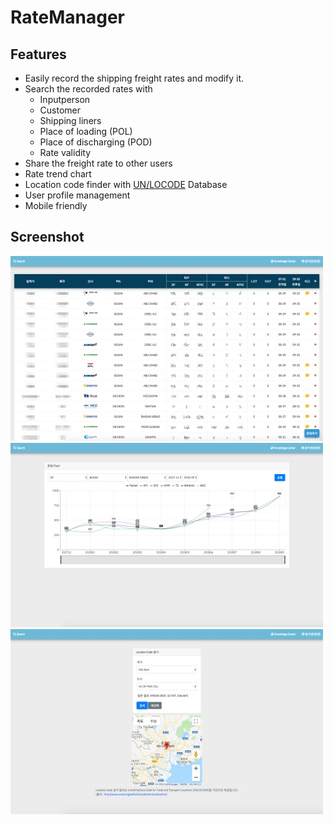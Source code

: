 # RateManager

## Features

- Easily record the shipping freight rates and modify it.
- Search the recorded rates with
  - Inputperson
  - Customer
  - Shipping liners
  - Place of loading (POL)
  - Place of discharging (POD)
  - Rate validity
- Share the freight rate to other users
- Rate trend chart
- Location code finder with [UN/LOCODE](https://www.unece.org/cefact/locode/service/location) Database
- User profile management
- Mobile friendly

## Screenshot

![Rate input screen](/snapshot/snap1_ratelink.jpg)
![Rate chart](/snapshot/snap2_ratelink.jpg)
![Location finder](/snapshot/snap3_ratelink.jpg)
